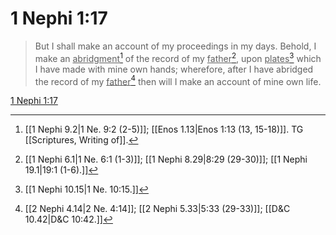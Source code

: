 # 1 Nephi 1:17

> But I shall make an account of my proceedings in my days. Behold, I make an <u>abridgment</u>[^a] of the record of my <u>father</u>[^b], upon <u>plates</u>[^c] which I have made with mine own hands; wherefore, after I have abridged the record of my <u>father</u>[^d] then will I make an account of mine own life.

[1 Nephi 1:17](https://www.churchofjesuschrist.org/study/scriptures/bofm/1-ne/1?lang=eng&id=p17#p17)


[^a]: [[1 Nephi 9.2|1 Ne. 9:2 (2-5)]]; [[Enos 1.13|Enos 1:13 (13, 15-18)]]. TG [[Scriptures, Writing of]].
[^b]: [[1 Nephi 6.1|1 Ne. 6:1 (1-3)]]; [[1 Nephi 8.29|8:29 (29-30)]]; [[1 Nephi 19.1|19:1 (1-6).]]
[^c]: [[1 Nephi 10.15|1 Ne. 10:15.]]
[^d]: [[2 Nephi 4.14|2 Ne. 4:14]]; [[2 Nephi 5.33|5:33 (29-33)]]; [[D&C 10.42|D&C 10:42.]]
